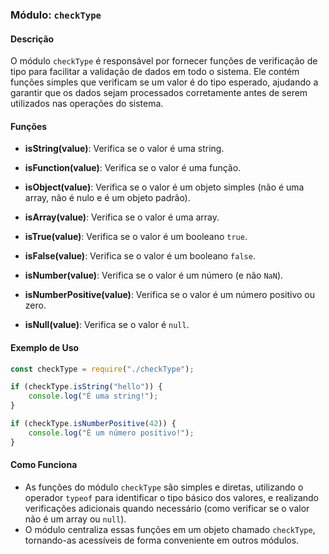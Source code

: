 ### Módulo: `checkType`

#### Descrição

O módulo `checkType` é responsável por fornecer funções de verificação de tipo para facilitar a validação de dados em todo o sistema. Ele contém funções simples que verificam se um valor é do tipo esperado, ajudando a garantir que os dados sejam processados corretamente antes de serem utilizados nas operações do sistema.

#### Funções

- **isString(value)**: Verifica se o valor é uma string.

- **isFunction(value)**: Verifica se o valor é uma função.

- **isObject(value)**: Verifica se o valor é um objeto simples (não é uma array, não é nulo e é um objeto padrão).

- **isArray(value)**: Verifica se o valor é uma array.

- **isTrue(value)**: Verifica se o valor é um booleano `true`.

- **isFalse(value)**: Verifica se o valor é um booleano `false`.

- **isNumber(value)**: Verifica se o valor é um número (e não `NaN`).

- **isNumberPositive(value)**: Verifica se o valor é um número positivo ou zero.

- **isNull(value)**: Verifica se o valor é `null`.

#### Exemplo de Uso

```js
const checkType = require("./checkType");

if (checkType.isString("hello")) {
    console.log("É uma string!");
}

if (checkType.isNumberPositive(42)) {
    console.log("É um número positivo!");
}
```

#### Como Funciona

- As funções do módulo `checkType` são simples e diretas, utilizando o operador `typeof` para identificar o tipo básico dos valores, e realizando verificações adicionais quando necessário (como verificar se o valor não é um array ou `null`).
- O módulo centraliza essas funções em um objeto chamado `checkType`, tornando-as acessíveis de forma conveniente em outros módulos.
